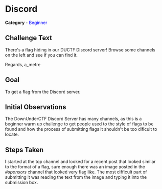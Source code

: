 # Discord
**Category** - <span style="color:blue;">Beginner</span>

## Challenge Text
There's a flag hiding in our DUCTF Discord server! Browse some channels on the left and see if you can find it.

Regards,
a_metre

## Goal
To get a flag from the Discord server.

## Initial Observations
The DownUnderCTF Discord Server has many channels, as this is a beginner warm up challenge to get people used to the style of flags to be found and how the process of submitting flags it shouldn't be too dificult to locate.

## Steps Taken
I started at the top channel and looked for a recent post that looked similar to the format of a flag, sure enough there was an image posted in the _#sponsors_ channel that looked very flag like. The most difficult part of submitting it was reading the text from the image and typing it into the submission box.